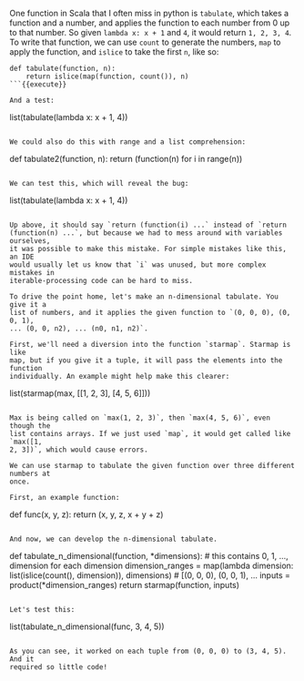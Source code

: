 One function in Scala that I often miss in python is `tabulate`, which takes a
function and a number, and applies the function to each number from 0 up to
that number. So given `lambda x: x + 1` and `4`, it would return `1, 2, 3, 4`.
To write that function, we can use `count` to generate the numbers, `map`
to apply the function, and `islice` to take the first `n`, like so:

```
def tabulate(function, n):
    return islice(map(function, count()), n)
```{{execute}}

And a test:

```
list(tabulate(lambda x: x + 1, 4))
```{{execute}}

We could also do this with range and a list comprehension:

```
def tabulate2(function, n):
    return (function(n) for i in range(n))
```{{execute}}

We can test this, which will reveal the bug:
```
list(tabulate(lambda x: x + 1, 4))
```{{execute}}

Up above, it should say `return (function(i) ...` instead of `return
(function(n) ...`, but because we had to mess around with variables ourselves,
it was possible to make this mistake. For simple mistakes like this, an IDE
would usually let us know that `i` was unused, but more complex mistakes in
iterable-processing code can be hard to miss.

To drive the point home, let's make an n-dimensional tabulate. You give it a
list of numbers, and it applies the given function to `(0, 0, 0), (0, 0, 1),
... (0, 0, n2), ... (n0, n1, n2)`.

First, we'll need a diversion into the function `starmap`. Starmap is like
map, but if you give it a tuple, it will pass the elements into the function
individually. An example might help make this clearer:

```
list(starmap(max, [[1, 2, 3], [4, 5, 6]]))
```{{execute}}

Max is being called on `max(1, 2, 3)`, then `max(4, 5, 6)`, even though the
list contains arrays. If we just used `map`, it would get called like `max([1,
2, 3])`, which would cause errors.

We can use starmap to tabulate the given function over three different numbers at
once.

First, an example function:
```
def func(x, y, z):
    return (x, y, z, x + y + z)
```{{execute}}

And now, we can develop the n-dimensional tabulate.

```
def tabulate_n_dimensional(function, *dimensions):
    # this contains 0, 1, ..., dimension for each dimension
    dimension_ranges = map(lambda dimension: list(islice(count(), dimension)), dimensions)
    # [(0, 0, 0), (0, 0, 1), ...
    inputs = product(*dimension_ranges)
    return starmap(function, inputs)
```{{execute}}

Let's test this:

```
list(tabulate_n_dimensional(func, 3, 4, 5))
```{{execute}}

As you can see, it worked on each tuple from (0, 0, 0) to (3, 4, 5). And it
required so little code!
